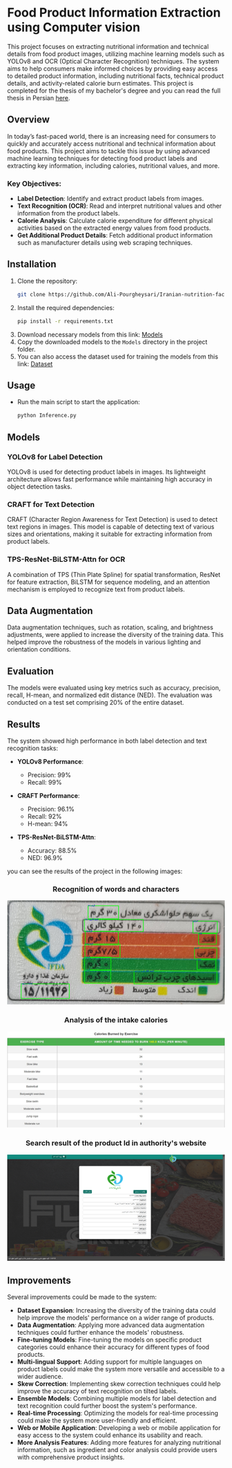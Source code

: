 # Food Product Information Extraction using Computer vision

This project focuses on extracting nutritional information and technical details from food product images, utilizing machine learning models such as YOLOv8 and OCR (Optical Character Recognition) techniques. The system aims to help consumers make informed choices by providing easy access to detailed product information, including nutritional facts, technical product details, and activity-related calorie burn estimates. This project is completed for the thesis of my bachelor's degree and you can read the full thesis in Persian [here](https://github.com/Ali-Pourgheysari/Iranian-nutrition-fact-scanner-and-analyzer/blob/main/Documents/Thesis.pdf).

## Overview

In today’s fast-paced world, there is an increasing need for consumers to quickly and accurately access nutritional and technical information about food products. This project aims to tackle this issue by using advanced machine learning techniques for detecting food product labels and extracting key information, including calories, nutritional values, and more.

### Key Objectives:
- **Label Detection**: Identify and extract product labels from images.
- **Text Recognition (OCR)**: Read and interpret nutritional values and other information from the product labels.
- **Calorie Analysis**: Calculate calorie expenditure for different physical activities based on the extracted energy values from food products.
- **Get Additional Product Details**: Fetch additional product information such as manufacturer details using web scraping techniques.

## Installation

1. Clone the repository:
    ```bash
    git clone https://github.com/Ali-Pourgheysari/Iranian-nutrition-fact-scanner-and-analyzer.git
    ```
2. Install the required dependencies:
    ```bash
    pip install -r requirements.txt
    ```
3. Download necessary models from this link: [Models](https://www.kaggle.com/models/gheysar4real/nutritional-label-scanner)
4. Copy the downloaded models to the `Models` directory in the project folder.
5. You can also access the dataset used for training the models from this link: [Dataset](https://www.kaggle.com/datasets/gheysar4real/iranian-nutritional-fact-label)

## Usage

* Run the main script to start the application:
    ```bash
    python Inference.py
    ```

## Models

### YOLOv8 for Label Detection
YOLOv8 is used for detecting product labels in images. Its lightweight architecture allows fast performance while maintaining high accuracy in object detection tasks.

### CRAFT for Text Detection
CRAFT (Character Region Awareness for Text Detection) is used to detect text regions in images. This model is capable of detecting text of various sizes and orientations, making it suitable for extracting information from product labels.

### TPS-ResNet-BiLSTM-Attn for OCR
A combination of TPS (Thin Plate Spline) for spatial transformation, ResNet for feature extraction, BiLSTM for sequence modeling, and an attention mechanism is employed to recognize text from product labels.

## Data Augmentation

Data augmentation techniques, such as rotation, scaling, and brightness adjustments, were applied to increase the diversity of the training data. This helped improve the robustness of the models in various lighting and orientation conditions.

## Evaluation

The models were evaluated using key metrics such as accuracy, precision, recall, H-mean, and normalized edit distance (NED). The evaluation was conducted on a test set comprising 20% of the entire dataset.

## Results

The system showed high performance in both label detection and text recognition tasks:
- **YOLOv8 Performance**:
  - Precision: 99%
  - Recall: 99%

- **CRAFT Performance**:
  - Precision: 96.1%
  - Recall: 92%
  - H-mean: 94%

- **TPS-ResNet-BiLSTM-Attn**:
  - Accuracy: 88.5%
  - NED: 96.9%

you can see the results of the project in the following images:
<h3 align="center">Recognition of words and characters</h3>
<p align="center">
  <img src="nutritional_label.jpg">
</p>
<h3 align="center">Analysis of the intake calories</h3>
<p align="center">
  <img src="tabel.jpg">
</p>
<h3 align="center">Search result of the product Id in authority's website</h3>
<p align="center">
  <img src="certificate.png">
</p>

## Improvements

Several improvements could be made to the system:
- **Dataset Expansion**: Increasing the diversity of the training data could help improve the models' performance on a wider range of products.
- **Data Augmentation**: Applying more advanced data augmentation techniques could further enhance the models' robustness.
- **Fine-tuning Models**: Fine-tuning the models on specific product categories could enhance their accuracy for different types of food products.
- **Multi-lingual Support**: Adding support for multiple languages on product labels could make the system more versatile and accessible to a wider audience.
- **Skew Correction**: Implementing skew correction techniques could help improve the accuracy of text recognition on tilted labels.
- **Ensemble Models**: Combining multiple models for label detection and text recognition could further boost the system's performance.
- **Real-time Processing**: Optimizing the models for real-time processing could make the system more user-friendly and efficient.
- **Web or Mobile Application**: Developing a web or mobile application for easy access to the system could enhance its usability and reach.
- **More Analysis Features**: Adding more features for analyzing nutritional information, such as ingredient and color analysis could provide users with comprehensive product insights.
